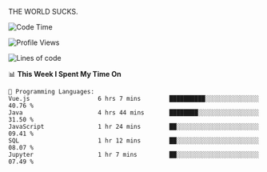 THE WORLD SUCKS.

<!--START_SECTION:waka-->
![Code Time](http://img.shields.io/badge/Code%20Time-1%2C087%20hrs%2045%20mins-blue)

![Profile Views](http://img.shields.io/badge/Profile%20Views-2-blue)

![Lines of code](https://img.shields.io/badge/From%20Hello%20World%20I%27ve%20Written-1.4%20million%20lines%20of%20code-blue)

📊 **This Week I Spent My Time On** 

```text
💬 Programming Languages: 
Vue.js                   6 hrs 7 mins        ██████████░░░░░░░░░░░░░░░   40.76 % 
Java                     4 hrs 44 mins       ████████░░░░░░░░░░░░░░░░░   31.50 % 
JavaScript               1 hr 24 mins        ██░░░░░░░░░░░░░░░░░░░░░░░   09.41 % 
SQL                      1 hr 12 mins        ██░░░░░░░░░░░░░░░░░░░░░░░   08.07 % 
Jupyter                  1 hr 7 mins         ██░░░░░░░░░░░░░░░░░░░░░░░   07.49 % 
```


<!--END_SECTION:waka-->

